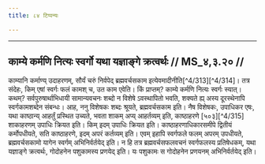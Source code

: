 ```yaml
---
title: ८४ टिप्पन्यः

---
```


[^4/311]: Tait.S. 3.5.7.1

[^4/312]: MS 4.3.1

____________________________________________


## काम्ये कर्मणि नित्यः स्वर्गो यथा यज्ञाङ्गे क्रत्वर्थः // MS_४,३.२० //

काम्यानि कर्माण्य् उदाहरणम्, सौर्यं चरुं निर्वपेद् ब्रह्मवर्चसकाम इत्येवमादीनीति[^4/313][^4/314]। तत्र संदेहः, किम् एषां स्वर्गः फलं कामश् च, उत काम एवेति। किं प्राप्तम्? काम्ये कर्मणि नित्यः स्वर्गः स्यात्। कथम्? सर्वपुरुषार्थाभिधायी सामान्यवचनः शब्दो न विशेषे ऽवस्थापितो भवति, शक्यते ह्य् अस्य दूरस्थेनापि स्वर्गकामशब्देन संबन्धः। आह, ननु विशेषकः शब्दः श्रूयते, ब्रह्मवर्चसकाम इति। नैष विशेषकः, उपाधिकर एषः, यथा काष्ठान्य् आहर्तुं प्रस्थित उच्यते, भवता शाकम् अप्य् आहर्तव्यम् इति, काष्ठाहरणे [५०३][^4/315] शाकाहरणम् उपाधिः क्रियत इति। किम् इदम् उपाधिः क्रियत इति। काष्ठाहरणाधिकारसमीपे द्वितीयं कर्मोपधीयते, सति काष्ठाहरणे, इदम् अपरं कर्तव्यम् इति। एवम् इहापि स्वर्गफले फलम् अपरम् उपधीयते, ब्रह्मवर्चसकामो यागेन स्वर्गम् अभिनिर्वर्तयेद् इति। न हि तत्र ब्रह्मवर्चसफलवचनं स्वर्गफलस्य प्रतिषेधकम्, यथा यज्ञाङ्गे क्रत्वर्थः, गोदोहनेन पशुकामस्य प्रणयेद् इति। यः पशुकामः स गोदोहनेन प्रणयनम् अभिनिर्वर्तयेद् इति।
